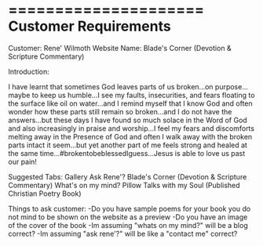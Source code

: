 =====================
Customer Requirements
=====================

Customer:  Rene' Wilmoth
Website Name:  Blade's Corner (Devotion & Scripture Commentary)

Introduction:

I have learnt that sometimes God leaves parts of us broken...on purpose...
maybe to keep us humble...I see my faults, insecurities, and fears floating
to the surface like oil on water...and I remind myself that I know God and
often wonder how these parts still remain so broken...and I do not have the 
answers...but these days I have found so much solace in the Word of God and 
also increasingly in praise and worship...I feel my fears and discomforts
melting away in the Presence of God and often I walk away with the broken
parts intact it seem...but yet another part of me feels strong and healed
at the same time...#brokentobeblessedIguess...Jesus is able to love us
past our pain!


Suggested Tabs:
Gallery
Ask Rene'?
Blade's Corner (Devotion & Scripture Commentary)
What's on my mind?
Pillow Talks with my Soul (Published Christian Poetry Book)




Things to ask customer:
-Do you have sample poems for your book you do not mind to be shown
on the website as a preview
-Do you have an image of the cover of the book
-Im assuming "whats on my mind?" will be a blog correct?
-Im assuming "ask rene'?" will be like a "contact me" correct?
